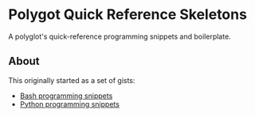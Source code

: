 # Polygot Quick Reference Skeletons

A polyglot's quick-reference programming snippets and boilerplate.

## About

This originally started as a set of gists:

* [Bash programming snippets](https://gist.github.com/jaytaylor/8f7e93f7c235367e20f0cae116bcf4c0)
* [Python programming snippets](https://gist.github.com/jaytaylor/0ab845a4b88747e58d2774feb9ea7a29)

